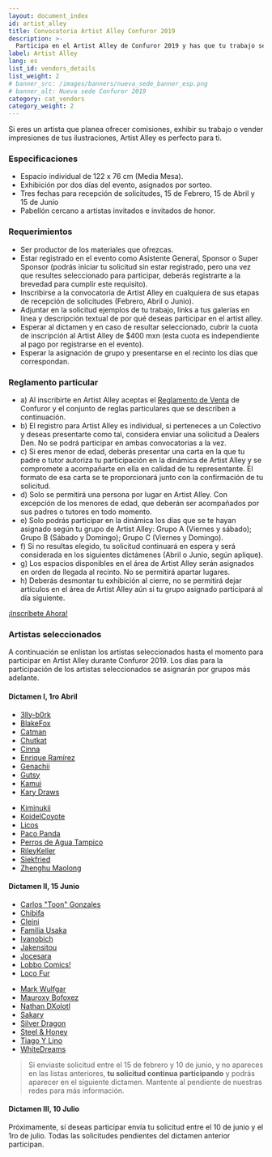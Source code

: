 ```yaml
---
layout: document_index
id: artist_alley
title: Convocatoria Artist Alley Confuror 2019
description: >-
  Participa en el Artist Alley de Confuror 2019 y has que tu trabajo se conozca. Más detalles aquí.
label: Artist Alley
lang: es
list_id: vendors_details
list_weight: 2
# banner_src: /images/banners/nueva_sede_banner_esp.png
# banner_alt: Nueva sede Confuror 2019
category: cat_vendors
category_weight: 2
---
```


Si eres un artista que planea ofrecer comisiones, exhibir su trabajo o vender impresiones de tus ilustraciones, Artist Alley es perfecto para ti.

### Especificaciones

- Espacio individual de 122 x 76 cm (Media Mesa).
- Exhibición por dos días del evento, asignados por sorteo.
- Tres fechas para recepción de solicitudes, 15 de Febrero, 15 de Abril y 15 de Junio
- Pabellón cercano a artistas invitados e invitados de honor.

### Requerimientos

- Ser productor de los materiales que ofrezcas.
- Estar registrado en el evento como Asistente General, Sponsor o Super Sponsor (podrás iniciar tu solicitud sin estar registrado, pero una vez que resultes seleccionado para participar, deberás registrarte a la brevedad para cumplir este requisito).
- Inscribirse a la convocatoria de Artist Alley en cualquiera de sus etapas de recepción de solicitudes (Febrero, Abril o Junio).
- Adjuntar en la solicitud ejemplos de tu trabajo, links a tus galerías en línea y descripción textual de por qué deseas participar en el artist alley.
- Esperar al dictamen y en caso de resultar seleccionado, cubrir la cuota de inscripción al Artist Alley de $400 mxn (esta cuota es independiente al pago por registrarse en el evento).
- Esperar la asignación de grupo y presentarse en el recinto los días que correspondan.

### Reglamento particular
- a) Al inscribirte en Artist Alley aceptas el [Reglamento de Venta](/es/acerca_de/ventas/) de Confuror y el conjunto de reglas particulares que se describen a continuación.
- b) El registro para Artist Alley es individual, si perteneces a un Colectivo y deseas presentarte como tal, considera enviar una solicitud a Dealers Den. No se podrá participar en ambas convocatorias a la vez.
- c) Si eres menor de edad, deberás presentar una carta en la que tu padre o tutor autoriza tu participación en la dinámica de Artist Alley y se compromete a acompañarte en ella en calidad de tu representante. El formato de esa carta se te proporcionará junto con la confirmación de tu solicitud.
- d) Solo se permitirá una persona por lugar en Artist Alley. Con excepción de los menores de edad, que deberán ser acompañados por sus padres o tutores en todo momento.
- e) Solo podrás participar en la dinámica los días que se te hayan asignado según tu grupo de Artist Alley: Grupo A (Viernes y sábado); Grupo B (Sábado y Domingo); Grupo C (Viernes y Domingo).
- f) Si no resultas elegido, tu solicitud continuará en espera y será considerada en los siguientes dictámenes (Abril o Junio, según aplique).
- g) Los espacios disponibles en el área de Artist Alley serán asignados en orden de llegada al recinto. No se permitirá apartar lugares.
- h) Deberás desmontar tu exhibición al cierre, no se permitirá dejar artículos en el área de Artist Alley aún si tu grupo asignado participará al día siguiente.

<div class="container text-center">
  <div class="row">
    <div class="col-12">
      <a href="https://goo.gl/forms/pL9ljn3EK652O8VH2" class="btn btn-primary btn-block">¡Inscríbete Ahora!</a>
    </div>
  </div>
</div>

### Artistas seleccionados

A continuación se enlistan los artistas seleccionados hasta el momento para participar en Artist Alley durante Confuror 2019. Los días para la participación de los artistas seleccionados se asignarán por grupos más adelante.

#### Dictamen I, 1ro Abril

<div class="row">
  <div class="col-md-6">
    <ul>
      <li><a href="https://www.furaffinity.net/user/3lly-b0rk/" target="_blank">3lly-b0rk</a></li>
      <li><a href="http://www.furaffinity.net/user/blakefox/" target="_blank">BlakeFox</a></li>
      <li><a href="https://www.instagram.com/cat_man09/" target="_blank">Catman</a></li>
      <!-- <li><a href="https://twitter.com/Chakisuu" target="_blank">Chakisuu</a></li> -->
      <li><a href="http://www.furaffinity.net/user/chutkat/" target="_blank">Chutkat</a></li>
      <li><a href="https://www.facebook.com/FloffoCinna/" target="_blank">Cinna</a></li>
      <li><a href="https://twitter.com/drawsenrique" target="_blank">Enrique Ramírez</a></li>
      <li><a href="http://www.furaffinity.net/user/genachiiku/" target="_blank">Genachii</a></li>
      <li><a href="https://www.furaffinity.net/user/9utsy/" target="_blank">Gutsy</a></li>
      <li><a href="https://www.furaffinity.net/user/kamui-shirow/" target="_blank">Kamui</a></li>
      <li><a href="https://twitter.com/karydraws" target="_blank">Kary Draws</a></li>
    </ul>
  </div>
  <div class="col-md-6">
    <ul>
      <li><a href="https://twitter.com/Kiminukii" target="_blank">Kiminukii</a></li>
      <li><a href="https://twitter.com/KoidelCoyote" target="_blank">KoidelCoyote</a></li>
      <li><a href="https://licographics.com/" target="_blank">Licos</a></li>
      <!-- <li><a href="http://www.furaffinity.net/user/rookiebear/" target="_blank">Maki Dogville</a></li> -->
      <li><a href="http://www.furaffinity.net/user/pacopanda/" target="_blank">Paco Panda</a></li>
      <li><a href="http://www.furaffinity.net/user/almagiczora/" target="_blank">Perros de Agua Tampico</a></li>
      <li><a href="https://twitter.com/Rileykeller_art" target="_blank">RileyKeller</a></li>
      <li><a href="http://www.furaffinity.net/user/siekfried/" target="_blank">Siekfried</a></li>
      <li><a href="http://www.furaffinity.net/user/zhenghu/" target="_blank">Zhenghu Maolong</a></li>
    </ul>
  </div>
</div>

#### Dictamen II, 15 Junio

<div class="row">
  <div class="col-md-6">
    <ul>
      <li><a href="https://www.furaffinity.net/user/toon-ca7/" target="_blank">Carlos "Toon" Gonzales</a></li>
      <li><a href="https://www.furaffinity.net/user/chibifa/" target="_blank">Chibifa</a></li>
      <li><a href="https://www.furaffinity.net/user/nameless00/" target="_blank">Cleini</a></li>
      <li><a href="http://familiausaka.com/comics/abshurdo/" target="_blank">Familia Usaka</a></li>
      <li><a href="https://www.instagram.com/ivanobichverduzco/" target="_blank">Ivanobich</a></li>
      <li><a href="https://www.furaffinity.net/user/jakenwolfy/" target="_blank">Jakensitou</a></li>
      <li><a href="https://www.instagram.com/jocesara_unicart/" target="_blank">Jocesara</a></li>
      <li><a href="http://www.lobbocomics.com/" target="_blank">Lobbo Comics!</a></li>
      <li><a href="http://www.furaffinity.net/gallery/locofur/" target="_blank">Loco Fur</a></li>
    </ul>
  </div>
  <div class="col-md-6">
    <ul>
      <li><a href="https://www.furaffinity.net/user/markwulfgar/" target="_blank">Mark Wulfgar</a></li>
      <li><a href="https://twitter.com/MauroxyBofoxez" target="_blank">Mauroxy Bofoxez</a></li>
      <li><a href="http://www.furaffinity.net/gallery/kingxolotl/" target="_blank">Nathan DXolotl</a></li>
      <li><a href="https://www.furaffinity.net/user/sakaryyoliztli/ " target="_blank">Sakary</a></li>
      <li><a href="http://www.furaffinity.net/user/soul-silver-dragon/" target="_blank">Silver Dragon</a></li>
      <li><a href="https://www.facebook.com/Steel-Honey-358812954540940/" target="_blank">Steel & Honey</a></li>
      <li><a href="http://www.furaffinity.net/user/lowemond/" target="_blank">Tiago Y Lino</a></li>
      <li><a href="https://twitter.com/mefernanda03" target="_blank">WhiteDreams</a></li>
    </ul>
  </div>
</div>


> Si enviaste solicitud entre el 15 de febrero y 10 de junio, y no apareces en las listas anteriores, **tu solicitud continua participando** y podrás aparecer en el siguiente dictamen. Mantente al pendiente de nuestras redes para más información.

#### Dictamen III, 10 Julio

Próximamente, sí deseas participar envía tu solicitud entre el 10 de junio y el 1ro de julio. Todas las solicitudes pendientes del dictamen anterior participan.